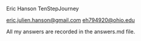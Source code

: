 Eric Hanson
TenStepJourney

eric.julien.hanson@gmail.com
eh794920@ohio.edu

All my answers are recorded in the answers.md file.